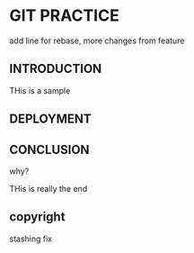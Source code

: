 # GIT PRACTICE
add line for rebase, more changes from feature
## INTRODUCTION

THis is a sample 
## DEPLOYMENT

## CONCLUSION

why? 

THis is really the end

## copyright

stashing fix